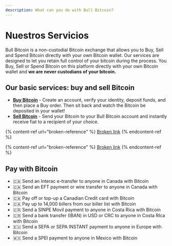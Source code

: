 ```yaml
---
description: What can you do with Bull Bitcoin?
---
```


# Nuestros Servicios

Bull Bitcoin is a non-custodial Bitcoin exchange that allows you to Buy, Sell and Spend Bitcoin directly with your own Bitcoin wallet. Our services are designed to let you retain full control of your bitcoin during the process. You Buy, Sell or Spend Bitcoin on this platform directly with your own Bitcoin wallet and **we are never custodians of your bitcoin.**

## Our basic services: buy and sell Bitcoin

* [**Buy Bitcoin**](broken-reference) - Create an account, verify your identity, deposit funds, and then place a Buy order. Then sit back and watch the Bitcoin be deposited in your wallet!
* [**Sell Bitcoin**](broken-reference) - Send your Bitcoin to your Bull Bitcoin account and instantly receive fiat to a recipient of your choice.



{% content-ref url="broken-reference" %}
[Broken link](broken-reference)
{% endcontent-ref %}

{% content-ref url="broken-reference" %}
[Broken link](broken-reference)
{% endcontent-ref %}

## Pay with Bitcoin

* 🇨🇦 Send an Interac e-transfer to anyone in Canada with Bitcoin
* 🇨🇦 Send an EFT payment or wire transfer to anyone in Canada with Bitcoin
* 🇨🇦 Pay off or top-up a Canadian Credit card with Bitcoin
* 🇨🇦 Pay up to 14,000 billers from our biller list with Bitcoin
* 🇨🇷 Send a SINPE Movil payment to anyone in Costa Rica with Bitcoin
* 🇨🇷 Send a bank transfer (IBAN) in USD or CRC to anyone in Costa RIca with Bitcoin
* 🇪🇺 Send a SEPA or SEPA INSTANT payment to anyone in Europe with Bitcoin
* 🇲🇽 Send a SPEI payment to anyone in Mexico with Bitcoin



